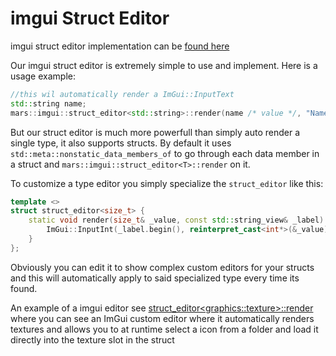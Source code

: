 # imgui Struct Editor

imgui struct editor implementation can be [found here](../include/mars/imgui/struct_editor.hpp)

Our imgui struct editor is extremely simple to use and implement. Here is a usage example:

```c++
//this wil automatically render a ImGui::InputText
std::string name;
mars::imgui::struct_editor<std::string>::render(name /* value */, "Name" /* label */);
```

But our struct editor is much more powerfull than simply auto render a single type, it also supports structs. By default it uses `std::meta::nonstatic_data_members_of` to go through each data member in a struct and `mars::imgui::struct_editor<T>::render` on it.

To customize a type editor you simply specialize the `struct_editor` like this:

```c++
template <>
struct struct_editor<size_t> {
    static void render(size_t& _value, const std::string_view& _label) {
        ImGui::InputInt(_label.begin(), reinterpret_cast<int*>(&_value));
    }
};
```

Obviously you can edit it to show complex custom editors for your structs and this will automatically apply to said specialized type every time its found.

An example of a imgui editor see [struct_editor\<graphics::texture\>::render](../src/graphics/texture.cpp) where you can see an ImGui custom editor where it automatically renders textures and allows you to at runtime select a icon from a folder and load it directly into the texture slot in the struct